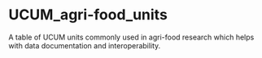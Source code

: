 # UCUM_agri-food_units
A table of UCUM units commonly used in agri-food research which helps with data documentation and interoperability.
